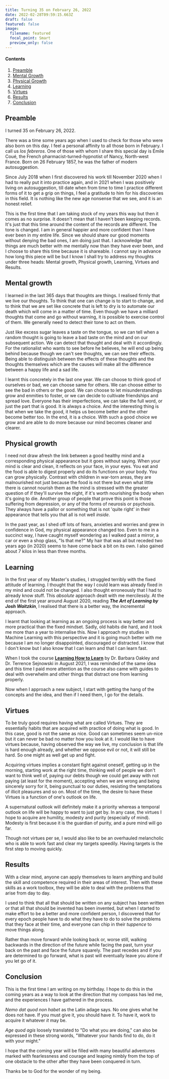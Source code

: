 ```yaml
---
title: Turning 35 on February 26, 2022
date: 2022-02-28T09:59:15.663Z
draft: false
featured: false
image:
  filename: featured
  focal_point: Smart
  preview_only: false
---
```

#### Contents
1. [Preamble](#preamble)
2. [Mental Growth](#mental-growth)
3. [Physical Growth](#physical-growth)
4. [Learning](#learning)
5. [Virtues](#virtues)
6. [Results](#results)
7. [Conclusion](#conclusion)

## Preamble

I turned 35 on February 26, 2022.

There was a time some years ago when I used to check for those who were also born on this day. I feel a personal affinity to all those born in February. I call us _los febreros_. One of those with whom I share this special day is Émile Coué, the French pharmacist-turned-hypnotist of Nancy, North-west France. Born on 26 February 1857, he was the father of modern autosuggestion.

Since July 2018 when I first discovered his work till November 2020 when I had to really put it into practice again, and in 2021 when I was positively living on autosuggestion, till date when from time to time I practice different forms of it to get a grip on things, I feel a gratitude to him for his discoveries in this field. It is nothing like the new age nonsense that we see, and it is an honest relief.

This is the first time that I am taking stock of my years this way but then it comes as no surprise. It doesn't mean that I haven't been keeping records. It's just that this time around the content of the records are different. The tone is changed. I am in general happier and more confident than I have ever been in my entire life. Since we should share our good moments without denying the bad ones, I am doing just that. I acknowledge that things are much better with me mentally now than they have ever been, and I choose to share this time because it is shareable. I cannot say in advance how long this piece will be but I know I shall try to address my thoughts under three heads: Mental growth, Physical growth, Learning, Virtues and Results.

## Mental growth

I learned in the last 365 days that thoughts are things. I realised firmly that we live our thoughts. To think that one can change is to start to change, and to think that we are set like concrete that is left to dry is to automate our death which will come in a matter of time. Even though we have a milliard thoughts that come and go without warning, it is possible to exercise control of them. We generally need to detect their tone to act on them.

Just like excess sugar leaves a taste on the tongue, so we can tell when a random thought is going to leave a bad taste on the mind and on our subsequent action. We can detect that thought and deal with it accordingly. For the rationalist who wants to see before he believes, he will end up being behind because though we can't see thoughts, we can see their effects. Being able to distinguish between the effects of these thoughts and the thoughts themselves which are the causes will make all the difference between a happy life and a sad life.

I learnt this concretely in the last one year. We can choose to think good of ourselves or bad, we can choose same for others. We can choose either to see the bad in others or the good. We can choose to let misunderstandings grow and enmities to foster, or we can decide to cultivate friendships and spread love. Everyone has their imperfections, we can take the full word, or just the part that is good. It is always a choice. And the interesting thing is that when we take the good, it helps us become better and the other become better too. In the end, it is a choice. With such a good choice we grow and are able to do more because our mind becomes cleaner and clearer.

## Physical growth

I need not draw afresh the link between a good healthy mind and a corresponding physical appearance but it goes without saying. When your mind is clear and clean, it reflects on your face, in your eyes. You eat and the food is able to digest properly and do its functions on your body. You can grow physically. Contrast with children in war-torn areas, they are malnourished not just because the food is not there but even what little there is cannot nourish them as the mind is stressed with the greater question of if they'll survive the night, if it's worth nourishing the body when it's going to die. Another group of people that prove this point is those suffering from depression, or any of the forms of neurosis or psychosis. They always have a pallor or something that is not 'quite right' in their appearance that tells you that all is not well *inside*.

In the past year, as I shed off lots of fears, anxieties and worries and grew in confidence in God, my physical appearance changed too. Even to me in a succinct way, I have caught myself wondering as I walked past a mirror, a car or even a shop glass, "Is that me?" My hair that was all but receded two years ago (in 2020) seems to have come back a bit on its own. I also gained about 7 kilos in less than three months.

## Learning

In the first year of my Master's studies, I struggled terribly with the fixed attitude of learning. I thought that the way I could learn was already fixed in my mind and could not be changed. I also thought erroneously that I had to already know stuff. This *absolute* approach dealt with me mercilessly. At the end of the first year around August 2020, reading ***The Art of Learning by Josh Waitzkin***, I realised that there is a better way, the incremental approach.

I learnt that looking at learning as an ongoing process is way better and more practical than the fixed mindset. Sadly, old habits die hard, and it took me more than a year to internalise this. Now I approach my studies in Machine Learning with this perspective and it is going much better with me because I am no longer disappointed, discouraged or distracted. I know that I don't know but I also know that I can learn and that I can learn fast.

When I took the course [**Learning How to Learn**](https://www.coursera.org/learn/learning-how-to-learn) by Dr. Barbara Oakley and Dr. Terrence Sejnowski in August 2021, I was reminded of the same idea and this time I paid more attention as the course also came with guides to deal with overwhelm and other things that distract one from learning properly.

Now when I approach a new subject, I start with getting the hang of the concepts and the idea, and then if I need them, I go for the details.


## Virtues

To be truly good requires having what are called Virtues. They are essentially habits that are acquired with practice of doing what is good. In this case, good is not the same as nice. Good can sometimes seem un-nice but it can never be bad no matter how you look at it. I would like to have virtues because, having observed the way we live, my conclusion is that life is hard enough already, and whether we oppose evil or not, it will still be hard. So one might as well get up and fight.

Acquiring virtues implies a constant fight against oneself, getting up in the morning, starting work at the right time, thinking well of people we don't want to think well of, paying our debts though we could get away with not paying (at least for the moment), accepting when we are wrong and being sincerely sorry for it, being punctual to our duties, resisting the temptations of illicit pleasures and so on. Most of the time, the desire to have these Virtues is a function of one's outlook on life.

A supernatural outlook will definitely make it a priority whereas a temporal outlook on life will be happy to want to just get by. In any case, the virtues I hope to acquire are humility, modesty and purity (especially of mind). Modesty is first because it is the guardian of purity, and a pure mind will go far.

Though not virtues per se, I would also like to be an overhauled melancholic who is able to work fast and clear my targets speedily. Having targets is the first step to moving quickly.


## Results

With a clear mind, anyone can apply themselves to learn anything and build the skill and competence required in their areas of interest. Then with these skills as a work toolbox, they will be able to deal with the problems that arise from day to day.

I used to think that all that should be written on any subject has been written or that all that should be invented has been invented, but when I started to make effort to be a better and more confident person, I discovered that for every epoch people have to do what they have to do to solve the problems that they face at their time, and everyone can chip in their *tuppence* to move things along.

Rather than move forward while looking back or, worse still, walking backwards in the direction of the future while facing the past, turn your back on the past and face the future squarely. The past recedes and if you are determined to go forward, what is past will eventually leave you alone if you let go of it.

## Conclusion

This is the first time I am writing on my birthday. I hope to do this in the coming years as a way to look at the direction that my compass has led me, and the experiences I have gathered in the process.

*Nemo dat quod non habet* as the Latin adage says. No one gives what he does not have. If you must give it, you should have it. To have it, work to acquire it whatever *it* may be.

*Age quod agis* loosely translated to "Do what you are doing," can also be expressed in these strong words, "Whatever your hands find to do, do it with your might."

I hope that the coming year will be filled with many beautiful adventures marked with fearlessness and courage and leaping nimbly from the top of one obstacle to the other after they have been conquered in turn.

Thanks be to God for the wonder of my being.

